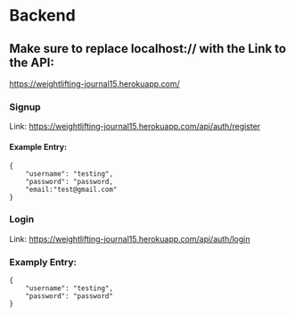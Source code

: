 # Backend

## Make sure to replace localhost:// with the Link to the API: 

https://weightlifting-journal15.herokuapp.com/


### Signup 

Link: https://weightlifting-journal15.herokuapp.com/api/auth/register

#### Example Entry: 
```
{
    "username": "testing",
    "password": "password, 
    "email:"test@gmail.com"
}
```

### Login

Link: https://weightlifting-journal15.herokuapp.com/api/auth/login

### Examply Entry:

```
{
	"username": "testing",
	"password": "password"
}
```